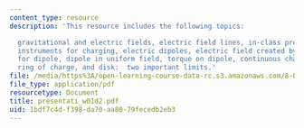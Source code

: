```yaml
---
content_type: resource
description: 'This resource includes the following topics:

  gravitational and electric fields, electric field lines, in-class problem, charging,
  instruments for charging, electric dipoles, electric field created by dipole, shockwave
  for dipole, dipole in uniform field, torque on dipole, continuous charge distributions,
  ring of charge, and disk:  two important limits.'
file: /media/https%3A/open-learning-course-data-rc.s3.amazonaws.com/8-02-physics-ii-electricity-and-magnetism-spring-2007/1bdf7c4df398da70aa8079fecedb2eb3_presentati_w01d2.pdf
file_type: application/pdf
resourcetype: Document
title: presentati_w01d2.pdf
uid: 1bdf7c4d-f398-da70-aa80-79fecedb2eb3
---
```


